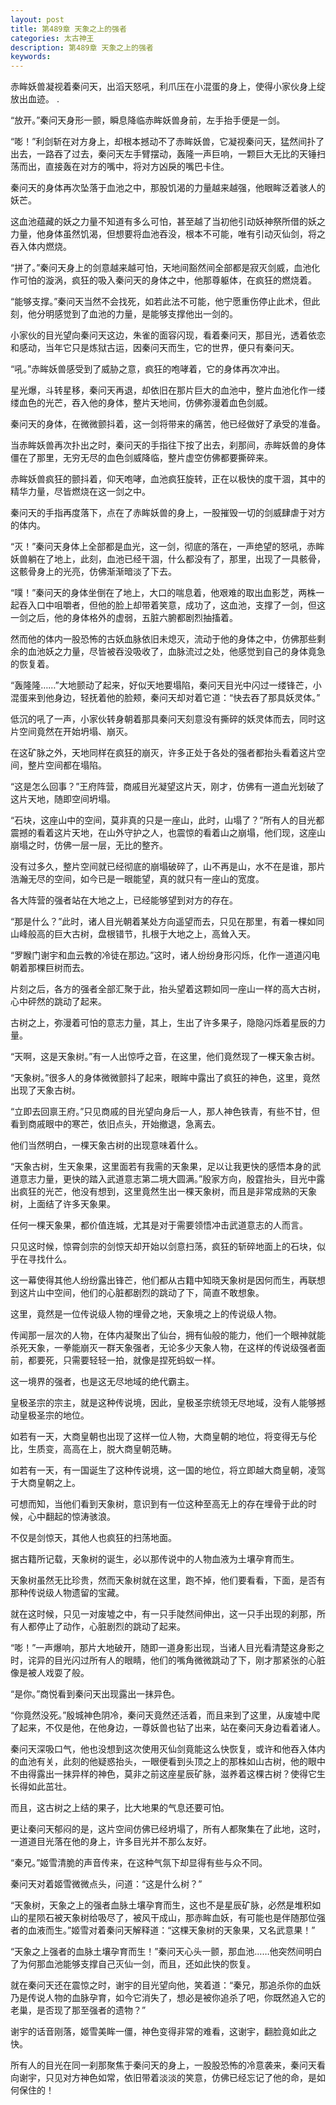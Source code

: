 ```yaml
---
layout: post
title: 第489章 天象之上的强者
categories: 太古神王
description: 第489章 天象之上的强者
keywords:
---
```


赤眸妖兽凝视着秦问天，出滔天怒吼，利爪压在小混蛋的身上，使得小家伙身上绽放出血迹。   .

“放开。”秦问天身形一颤，瞬息降临赤眸妖兽身前，左手抬手便是一剑。

“嘭！”利剑斩在对方身上，却根本撼动不了赤眸妖兽，它凝视秦问天，猛然间扑了出去，一路吞了过去，秦问天左手臂摆动，轰隆一声巨响，一颗巨大无比的天锤扫荡而出，直接轰在对方的嘴中，将对方凶戾的嘴巴卡住。

秦问天的身体再次坠落于血池之中，那股饥渴的力量越来越强，他眼眸泛着骇人的妖芒。

这血池蕴藏的妖之力量不知道有多么可怕，甚至越了当初他引动妖神祭所借的妖之力量，他身体虽然饥渴，但想要将血池吞没，根本不可能，唯有引动灭仙剑，将之吞入体内燃烧。

“拼了。”秦问天身上的剑意越来越可怕，天地间豁然间全部都是寂灭剑威，血池化作可怕的漩涡，疯狂的吸入秦问天的身体之中，他那尊躯体，在疯狂的燃烧着。

“能够支撑。”秦问天当然不会找死，如若此法不可能，他宁愿重伤停止此术，但此刻，他分明感觉到了血池的力量，是能够支撑他出一剑的。

小家伙的目光望向秦问天这边，朱雀的面容闪现，看着秦问天，那目光，透着依恋和感动，当年它只是炼狱古运，因秦问天而生，它的世界，便只有秦问天。

“吼。”赤眸妖兽感受到了威胁之意，疯狂的咆哮着，它的身体再次冲出。

星光爆，斗转星移，秦问天再退，却依旧在那片巨大的血池中，整片血池化作一缕缕血色的光芒，吞入他的身体，整片天地间，仿佛弥漫着血色剑威。

秦问天的身体，在微微颤抖着，这一剑将带来的痛苦，他已经做好了承受的准备。

当赤眸妖兽再次扑出之时，秦问天的手指往下按了出去，刹那间，赤眸妖兽的身体僵在了那里，无穷无尽的血色剑威降临，整片虚空仿佛都要撕碎来。

赤眸妖兽疯狂的颤抖着，仰天咆哮，血池疯狂旋转，正在以极快的度干涸，其中的精华力量，尽皆燃烧在这一剑之中。

秦问天的手指再度落下，点在了赤眸妖兽的身上，一股摧毁一切的剑威肆虐于对方的体内。

“灭！”秦问天身体上全部都是血光，这一剑，彻底的落在，一声绝望的怒吼，赤眸妖兽躺在了地上，此刻，血池已经干涸，什么都没有了，那里，出现了一具骸骨，这骸骨身上的光亮，仿佛渐渐暗淡了下去。

“噗！”秦问天的身体坐倒在了地上，大口的喘息着，他艰难的取出血影芝，两株一起吞入口中咀嚼者，但他的脸上却带着笑意，成功了，这血池，支撑了一剑，但这一剑之后，他的身体格外的虚弱，五脏六腑都剧烈抽搐着。

然而他的体内一股恐怖的古妖血脉依旧未熄灭，流动于他的身体之中，仿佛那些剩余的血池妖之力量，尽皆被吞没吸收了，血脉流过之处，他感觉到自己的身体竟急的恢复着。

“轰隆隆……”大地颤动了起来，好似天地要塌陷，秦问天目光中闪过一缕锋芒，小混蛋来到他身边，轻抚着他的脸颊，秦问天却对着它道：“快去吞了那具妖灵体。”

低沉的吼了一声，小家伙转身朝着那具秦问天刻意没有撕碎的妖灵体而去，同时这片空间竟然在开始坍塌、崩灭。

在这矿脉之外，天地同样在疯狂的崩灭，许多正处于各处的强者都抬头看着这片空间，整片空间都在塌陷。

“这是怎么回事？”王府阵营，商戚目光凝望这片天，刚才，仿佛有一道血光划破了这片天地，随即空间坍塌。

“石块，这座山中的空间，莫非真的只是一座山，此时，山塌了？”所有人的目光都震撼的看着这片天地，在山外守护之人，也震惊的看着山之崩塌，他们现，这座山崩塌之时，仿佛一层一层，无比的整齐。

没有过多久，整片空间就已经彻底的崩塌破碎了，山不再是山，水不在是谁，那片浩瀚无尽的空间，如今已是一眼能望，真的就只有一座山的宽度。

各大阵营的强者站在大地之上，已经能够望到对方的存在。

“那是什么？”此时，诸人目光朝着某处方向遥望而去，只见在那里，有着一棵如同山峰般高的巨大古树，盘根错节，扎根于大地之上，高耸入天。

“罗睺门谢宇和血云教的冷徒在那边。”这时，诸人纷纷身形闪烁，化作一道道闪电朝着那棵巨树而去。

片刻之后，各方的强者全部汇聚于此，抬头望着这颗如同一座山一样的高大古树，心中砰然的跳动了起来。

古树之上，弥漫着可怕的意志力量，其上，生出了许多果子，隐隐闪烁着星辰的力量。

“天啊，这是天象树。”有一人出惊呼之音，在这里，他们竟然现了一棵天象古树。

“天象树。”很多人的身体微微颤抖了起来，眼眸中露出了疯狂的神色，这里，竟然出现了天象古树。

“立即去回禀王府。”只见商戚的目光望向身后一人，那人神色铁青，有些不甘，但看到商戚眼中的寒芒，依旧点头，开始撤退，急离去。

他们当然明白，一棵天象古树的出现意味着什么。

“天象古树，生天象果，这里面若有我需的天象果，足以让我更快的感悟本身的武道意志力量，更快的踏入武道意志第二境大圆满。”殷家方向，殷霆抬头，目光中露出疯狂的光芒，他没有想到，这里竟然生出一棵天象树，而且是非常成熟的天象树，上面结了许多天象果。

任何一棵天象果，都价值连城，尤其是对于需要领悟冲击武道意志的人而言。

只见这时候，惊霄剑宗的剑惊天却开始以剑意扫荡，疯狂的斩碎地面上的石块，似乎在寻找什么。

这一幕使得其他人纷纷露出锋芒，他们都从古籍中知晓天象树是因何而生，再联想到这片山中空间，他们的心脏都剧烈的跳动了下，简直不敢想象。

这里，竟然是一位传说级人物的埋骨之地，天象境之上的传说级人物。

传闻那一层次的人物，在体内凝聚出了仙台，拥有仙般的能力，他们一个眼神就能杀死天象，一拳能崩灭一群天象强者，无论多少天象人物，在这样的传说级强者面前，都要死，只需要轻轻一拍，就像是捏死蚂蚁一样。

这一境界的强者，也是这无尽地域的绝代霸主。

皇极圣宗的宗主，就是这种传说境，因此，皇极圣宗统领无尽地域，没有人能够撼动皇极圣宗的地位。

如若有一天，大商皇朝也出现了这样一位人物，大商皇朝的地位，将变得无与伦比，生质变，高高在上，脱大商皇朝范畴。

如若有一天，有一国诞生了这种传说境，这一国的地位，将立即越大商皇朝，凌驾于大商皇朝之上。

可想而知，当他们看到天象树，意识到有一位这种至高无上的存在埋骨于此的时候，心中翻起的惊涛骇浪。

不仅是剑惊天，其他人也疯狂的扫荡地面。

据古籍所记载，天象树的诞生，必以那传说中的人物血液为土壤孕育而生。

天象树虽然无比珍贵，然而天象树就在这里，跑不掉，他们要看看，下面，是否有那种传说级人物遗留的宝藏。

就在这时候，只见一对废墟之中，有一只手陡然间伸出，这一只手出现的刹那，所有人都停止了动作，心脏剧烈的跳动了起来。

“嘭！”一声爆响，那片大地破开，随即一道身影出现，当诸人目光看清楚这身影之时，诧异的目光闪过所有人的眼睛，他们的嘴角微微跳动了下，刚才那紧张的心脏像是被人戏耍了般。

“是你。”商悦看到秦问天出现露出一抹异色。

“你竟然没死。”殷城神色阴冷，秦问天竟然还活着，而且来到了这里，从废墟中爬了起来，不仅是他，在他身边，一尊妖兽也钻了出来，站在秦问天身边看着诸人。

秦问天深吸口气，他也没想到这次使用灭仙剑竟能这么快恢复，或许和他吞入体内的血池有关，此刻的他疑惑抬头，一眼便看到头顶之上的那株如山古树，他的眼中不由得露出一抹异样的神色，莫非之前这座星辰矿脉，滋养着这棵古树？使得它生长得如此茁壮。

而且，这古树之上结的果子，比大地果的气息还要可怕。

更让秦问天郁闷的是，这片空间仿佛已经坍塌了，所有人都聚集在了此地，这时，一道道目光落在他的身上，许多目光并不那么友好。

“秦兄。”姬雪清脆的声音传来，在这种气氛下却显得有些与众不同。

秦问天对着姬雪微微点头，问道：“这是什么树？”

“天象树，天象之上的强者血脉土壤孕育而生，这也不是星辰矿脉，必然是堆积如山的星陨石被天象树给吸尽了，被风干成山，那赤眸血妖，有可能也是伴随那位强者的血液而生。”姬雪对着秦问天解释道：“这棵天象树的天象果，又名武意果！”

“天象之上强者的血脉土壤孕育而生！”秦问天心头一颤，那血池……他突然间明白了为何那血池能够支撑自己灭仙一剑，而且，还如此快的恢复。

就在秦问天还在震惊之时，谢宇的目光望向他，笑着道：“秦兄，那追杀你的血妖乃是传说人物的血脉孕育，如今它消失了，想必是被你追杀了吧，你既然追入它的老巢，是否现了那至强者的遗物？”

谢宇的话音刚落，姬雪美眸一僵，神色变得非常的难看，这谢宇，翻脸竟如此之快。

所有人的目光在同一刹那聚焦于秦问天的身上，一股股恐怖的冷意袭来，秦问天看向谢宇，只见对方神色如常，依旧带着淡淡的笑意，仿佛已经忘记了他的命，是如何保住的！
